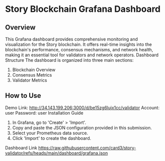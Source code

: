 # Story Blockchain Grafana Dashboard
## Overview
This Grafana dashboard provides comprehensive monitoring and visualization for the Story blockchain. It offers real-time insights into the blockchain's performance, consensus mechanisms, and network health, making it an essential tool for validators and network operators.
Dashboard Structure
The dashboard is organized into three main sections:
1. Blockchain Overview
2. Consensus Metrics
3. Validator Metrics
## How to Use
Demo Link: http://34.143.199.206:3000/d/be15zg6lujx1cc/validator
Account: user
Password: user
Installation Guide
1. In Grafana, go to 'Create' > 'Import'.
2. Copy and paste the JSON configuration provided in this submission.
3. Select your Prometheus data source.
4. Click 'Import' to create the dashboard.

Dashboard Link
https://raw.githubusercontent.com/card3/story-validator/refs/heads/main/dashboard/grafana.json
